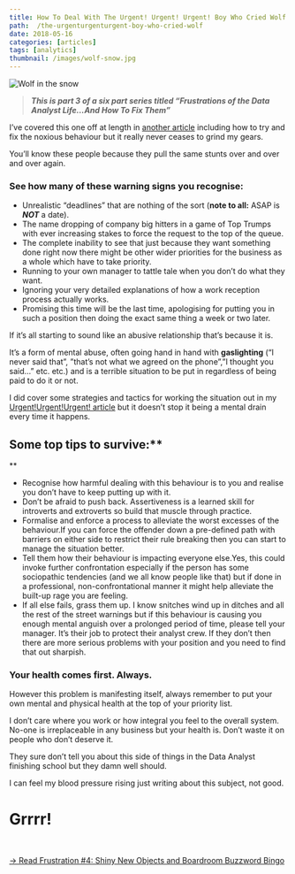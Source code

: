 ```yaml
---
title: How To Deal With The Urgent! Urgent! Urgent! Boy Who Cried Wolf
path:  /the-urgenturgenturgent-boy-who-cried-wolf
date: 2018-05-16
categories: [articles]
tags: [analytics]
thumbnail: /images/wolf-snow.jpg
---
```

![Wolf in the snow](/images/wolf-snow.jpg)

> **_This is part 3 of a six part series titled &#8220;Frustrations of the Data Analyst Life&#8230;And How To Fix Them&#8221;_**

I’ve covered this one off at length in [another article][1] including how to try and fix the noxious behaviour but it really never ceases to grind my gears.

You&#8217;ll know these people because they pull the same stunts over and over and over again.

### See how many of these warning signs you recognise:

  * Unrealistic “deadlines” that are nothing of the sort (**note to all:** ASAP is _**NOT**_ a date).
  * The name dropping of company big hitters in a game of Top Trumps with ever increasing stakes to force the request to the top of the queue.
  * The complete inability to see that just because they want something done right now there might be other wider priorities for the business as a whole which have to take priority.
  * Running to your own manager to tattle tale when you don’t do what they want.
  * Ignoring your very detailed explanations of how a work reception process actually works.
  * Promising this time will be the last time, apologising for putting you in such a position then doing the exact same thing a week or two later.

If it’s all starting to sound like an abusive relationship that’s because it is.

It’s a form of mental abuse, often going hand in hand with **gaslighting** (“I never said that”, ”that’s not what we agreed on the phone”,”I thought you said…” etc. etc.) and is a terrible situation to be put in regardless of being paid to do it or not.

I did cover some strategies and tactics for working the situation out in my [Urgent!Urgent!Urgent! article][1] but it doesn’t stop it being a mental drain every time it happens.

## Some top tips to survive:**
  
** 

  * Recognise how harmful dealing with this behaviour is to you and realise you don’t have to keep putting up with it.
  * Don’t be afraid to push back. Assertiveness is a learned skill for introverts and extroverts so build that muscle through practice.
  * Formalise and enforce a process to alleviate the worst excesses of the behaviour.If you can force the offender down a pre-defined path with barriers on either side to restrict their rule breaking then you can start to manage the situation better.
  * Tell them how their behaviour is impacting everyone else.Yes, this could invoke further confrontation especially if the person has some sociopathic tendencies (and we all know people like that) but if done in a professional, non-confrontational manner it might help alleviate the built-up rage you are feeling.
  * If all else fails, grass them up. I know snitches wind up in ditches and all the rest of the street warnings but if this behaviour is causing you enough mental anguish over a prolonged period of time, please tell your manager. It’s their job to protect their analyst crew. If they don’t then there are more serious problems with your position and you need to find that out sharpish.

### Your health comes first. Always.

However this problem is manifesting itself, always remember to put your own mental and physical health at the top of your priority list.

I don’t care where you work or how integral you feel to the overall system. No-one is irreplaceable in any business but your health is. Don’t waste it on people who don’t deserve it.

They sure don’t tell you about this side of things in the Data Analyst finishing school but they damn well should.

I can feel my blood pressure rising just writing about this subject, not good.

# **Grrrr!**

&nbsp;

[-> Read Frustration #4: Shiny New Objects and Boardroom Buzzword Bingo][2]

 [1]: https://alanhylands.com/urgenturgenturgent-how-to-deal-when-someone-elses-poor-planning-becomes-your-emergency/
 [2]: https://alanhylands.com/shiny-new-objects-and-boardroom-buzzword-bingo/